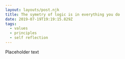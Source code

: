 ```yaml
---
layout: layouts/post.njk
title: The symetry of logic is in everything you do
date: 2019-07-19T19:19:15.829Z
tags:
  - values
  - principles
  - self reflection
---
```

Placeholder text
